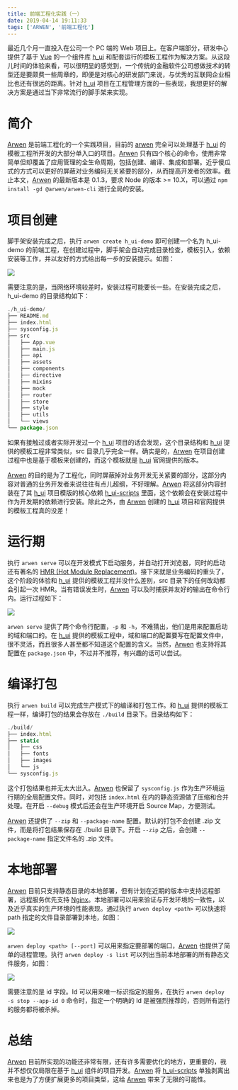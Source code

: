 ```yaml
---
title: 前端工程化实践（一）
date: 2019-04-14 19:11:33
tags: ['ARWEN', '前端工程化']
---
```


最近几个月一直投入在公司一个 PC 端的 Web 项目上。在客户端部分，研发中心提供了基于 [Vue](https://cn.vuejs.org/) 的一个组件库 [h_ui](https://www.npmjs.com/package/h_ui) 和配套运行的模板工程作为解决方案。从这段儿时间的体验来看，可以很明显的感觉到，一个传统的金融软件公司想做技术的转型还是要颇费一些周章的，即便是对核心的研发部门来说，与优秀的互联网企业相比也还有很远的距离。针对 [h_ui](https://www.npmjs.com/package/h_ui) 项目在工程管理方面的一些表现，我想更好的解决方案是通过当下非常流行的脚手架来实现。

# 简介

[Arwen](https://www.npmjs.com/package/@arwen/arwen-cli) 是前端工程化的一个实践项目，目前的 [arwen](https://www.npmjs.com/package/@arwen/arwen-cli) 完全可以处理基于 [h_ui](https://www.npmjs.com/package/h_ui) 的模板工程所开发的大部分单入口的项目。[Arwen](https://www.npmjs.com/package/@arwen/arwen-cli) 只有四个核心的命令，使用非常简单但却覆盖了应用管理的全生命周期，包括创建、编译、集成和部署。近乎傻瓜式的方式可以更好的屏蔽对业务编码无关紧要的部分，从而提高开发者的效率。截止本文，[Arwen](https://www.npmjs.com/package/@arwen/arwen-cli) 的最新版本是 0.1.3，要求 Node 的版本 >= 10.X，可以通过 `npm install -gd @arwen/arwen-cli` 进行全局的安装。

# 项目创建

脚手架安装完成之后，执行 `arwen create h_ui-demo` 即可创建一个名为 h_ui-demo 的前端工程，在创建过程中，脚手架会自动完成目录检查，模板引入，依赖安装等工作，并以友好的方式给出每一步的安装提示。如图：

![](/install.png)

需要注意的是，当网络环境较差时，安装过程可能要长一些。在安装完成之后，h_ui-demo 的目录结构如下：

```javascript
./h_ui-demo/
├── README.md
├── index.html
├── sysconfig.js
├── src
│   ├── App.vue
│   ├── main.js
│   ├── api
│   ├── assets
│   ├── components
│   ├── directive
│   ├── mixins
│   ├── mock
│   ├── router
│   ├── store
│   ├── style
│   ├── utils
│   └── views
└── package.json
```

如果有接触过或者实际开发过一个 [h_ui](https://www.npmjs.com/package/h_ui) 项目的话会发现，这个目录结构和 [h_ui](https://www.npmjs.com/package/h_ui) 提供的模板工程非常类似，src 目录几乎完全一样。确实是的，[Arwen](https://www.npmjs.com/package/@arwen/arwen-cli) 在项目创建过程中也是基于模板来创建的，而这个模板就是 [h_ui](https://www.npmjs.com/package/h_ui) 官网提供的版本。

[Arwen](https://www.npmjs.com/package/@arwen/arwen-cli) 的目的是为了工程化，同时屏蔽掉对业务开发无关紧要的部分，这部分内容对普通的业务开发者来说往往有点儿超纲，不好理解。[Arwen](https://www.npmjs.com/package/@arwen/arwen-cli) 将这部分内容封装在了其 [h_ui](https://www.npmjs.com/package/h_ui) 项目模版的核心依赖 [h_ui-scripts](https://www.npmjs.com/package/@arwen/h_ui-scripts) 里面，这个依赖会在安装过程中作为开发期的依赖进行安装。除此之外，由 [Arwen](https://www.npmjs.com/package/@arwen/arwen-cli) 创建的 [h_ui](https://www.npmjs.com/package/h_ui) 项目和官网提供的模板工程真的没差！

# 运行期

执行 `arwen serve` 可以在开发模式下启动服务，并自动打开浏览器，同时的启动还有著名的 [HMR (Hot Module Replacement)](https://webpack.js.org/concepts/hot-module-replacement)。接下来就是业务编码的重头了，这个阶段的体验和 [h_ui](https://www.npmjs.com/package/h_ui) 提供的模板工程并没什么差别，src 目录下的任何改动都会引起一次 HMR。当有错误发生时，[Arwen](https://www.npmjs.com/package/@arwen/arwen-cli) 可以及时捕获并友好的输出在命令行内。运行过程如下：

![](/serve.png)

`arwen serve` 提供了两个命令行配置，`-p` 和 `-h`，不难猜出，他们是用来配置启动的域和端口的。在 [h_ui](https://www.npmjs.com/package/h_ui) 提供的模板工程中，域和端口的配置要写在配置文件中，很不灵活，而且很多人甚至都不知道这个配置的含义。当然，[Arwen](https://www.npmjs.com/package/@arwen/arwen-cli) 也支持将其配置在 `package.json` 中，不过并不推荐，有兴趣的话可以尝试。

# 编译打包

执行 `arwen build` 可以完成生产模式下的编译和打包工作。和 [h_ui](https://www.npmjs.com/package/h_ui) 提供的模板工程一样，编译打包的结果会存放在 `./build` 目录下。目录结构如下：

```javascript
./build/
├── index.html
├── static
│   ├── css
│   ├── fonts
│   ├── images
│   └── js
└── sysconfig.js
```

这个打包结果也并无太大出入。[Arwen](https://www.npmjs.com/package/@arwen/arwen-cli) 也保留了 `sysconfig.js` 作为生产环境运行期的全局配置文件。同时，对包括 `index.html` 在内的静态资源做了压缩和合并处理。在开启 `--debug` 模式后还会在生产环境开启 Source Map，方便测试。

[Arwen](https://www.npmjs.com/package/@arwen/arwen-cli) 还提供了 `--zip` 和 `--package-name` 配置。默认的打包不会创建 .zip 文件，而是将打包结果保存在 ./build 目录下。开启 `--zip` 之后，会创建 `--package-name` 指定文件名的 .zip 文件。

# 本地部署

[Arwen](https://www.npmjs.com/package/@arwen/arwen-cli) 目前只支持静态目录的本地部署，但有计划在近期的版本中支持远程部署，远程服务优先支持 [Nginx](http://nginx.org/en/)。本地部署可以用来验证与开发环境的一致性，以及近乎真实的生产环境的性能表现。通过执行 `arwen deploy <path>` 可以快速将 path 指定的文件目录部署到本地，如图：

![](/deploy-start.png)

`arwen deploy <path> [--port]` 可以用来指定要部署的端口，[Arwen](https://www.npmjs.com/package/@arwen/arwen-cli) 也提供了简单的进程管理。执行 `arwen deploy -s list` 可以列出当前本地部署的所有静态文件服务，如图：

![](deploy-list.png)

需要注意的是 id 字段。Id 可以用来唯一标识指定的服务，在执行 `arwen deploy -s stop --app-id 0` 命令时，指定一个明确的 Id 是被强烈推荐的，否则所有运行的服务都将被杀掉。

# 总结

[Arwen](https://www.npmjs.com/package/@arwen/arwen-cli) 目前所实现的功能还非常有限，还有许多需要优化的地方，更重要的，我并不想仅仅局限在基于 [h_ui](https://www.npmjs.com/package/h_ui) 组件的项目开发。[Arwen](https://www.npmjs.com/package/@arwen/arwen-cli) 将 [h_ui-scripts](https://www.npmjs.com/package/@arwen/h_ui-scripts) 单独剥离出来也是为了方便扩展更多的项目类型，这给 [Arwen](https://www.npmjs.com/package/@arwen/arwen-cli) 带来了无限的可能性。
